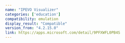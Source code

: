 ```yaml
---
name: "IPEVO Visualizer"
categories: ['education']
compatibility: emulation
display_result: "Compatible"
version_from: "4.2.15.0"
link: https://apps.microsoft.com/detail/9PFXWFL0PB4S
---
```


